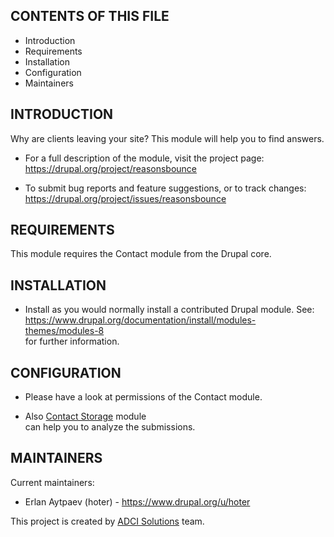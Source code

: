CONTENTS OF THIS FILE
---------------------

  * Introduction
  * Requirements
  * Installation
  * Configuration
  * Maintainers


INTRODUCTION
------------

Why are clients leaving your site? This module will help you to find answers.

  * For a full description of the module, visit the project page:  
    https://drupal.org/project/reasonsbounce

  * To submit bug reports and feature suggestions, or to track changes:  
    https://drupal.org/project/issues/reasonsbounce


REQUIREMENTS
------------

This module requires the Contact module from the Drupal core.


INSTALLATION
------------

  * Install as you would normally install a contributed Drupal module. See:  
    https://www.drupal.org/documentation/install/modules-themes/modules-8  
    for further information.


CONFIGURATION
-------------

  * Please have a look at permissions of the Contact module.

  * Also [Contact Storage](https://drupal.org/project/contact_storage) module  
    can help you to analyze the submissions.


MAINTAINERS
-----------

Current maintainers:

  * Erlan Aytpaev (hoter) - https://www.drupal.org/u/hoter


This project is created by [ADCI Solutions](http://drupal.org/node/1542952) team.
